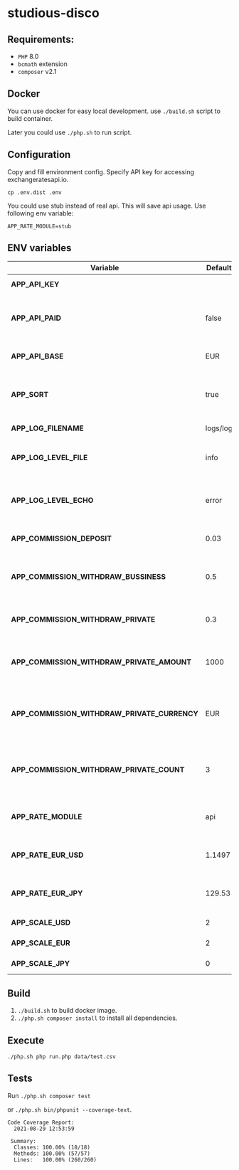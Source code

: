 # studious-disco
## Requirements:
* `PHP` 8.0
* `bcmath` extension
* `composer` v2.1
## Docker 
You can use docker for easy local development.
use `./build.sh` script to build container.

Later you could use `./php.sh` to run script. 
## Configuration
Copy and fill environment config. Specify API key for accessing exchangeratesapi.io.
```
cp .env.dist .env
```
You could use stub instead of real api. This will save api usage. Use following env variable:
```
APP_RATE_MODULE=stub
```
## ENV variables
| Variable                                     | Default  | Description
|----------------------------------------------|----------|-
| **APP_API_KEY**                              |          | Api key. **required**
| **APP_API_PAID**                             | false    | Api plan. Free plan has limits on ssl and base currency
| **APP_API_BASE**                             | EUR      | Base currency for free plan
| **APP_SORT**                                 | true     | Sort input or not. Disabling improves perfomance
| **APP_LOG_FILENAME**                         | logs/log | File for logging
| **APP_LOG_LEVEL_FILE**                       | info     | Default log level for file logging. See [PSR-3](https://www.php-fig.org/psr/psr-3/).
| **APP_LOG_LEVEL_ECHO**                       | error    | Default log level for echo logging. See [PSR-3](https://www.php-fig.org/psr/psr-3/).
| **APP_COMMISSION_DEPOSIT**                   | 0.03     | Deposit commission, %
| **APP_COMMISSION_WITHDRAW_BUSSINESS**        | 0.5      | Withdrawal commission for bussiness clients, %
| **APP_COMMISSION_WITHDRAW_PRIVATE**          | 0.3      | Withdrawal commission for private clients, %
| **APP_COMMISSION_WITHDRAW_PRIVATE_AMOUNT**   | 1000     | Withdrawal for private clients discount amount
| **APP_COMMISSION_WITHDRAW_PRIVATE_CURRENCY** | EUR      | Withdrawal for private clients discount amount currency
| **APP_COMMISSION_WITHDRAW_PRIVATE_COUNT**    | 3        | Withdrawal for private clients discount transactions count
| **APP_RATE_MODULE**                          | api      | Used exchange rate module (api\|stub)
| **APP_RATE_EUR_USD**                         | 1.1497   | EUR->USD exchange rate (For stub only)
| **APP_RATE_EUR_JPY**                         | 129.53   | EUR->JPY exchange rate (for stub only)
| **APP_SCALE_USD**                            | 2        | Scale for USD
| **APP_SCALE_EUR**                            | 2        | Scale for EUR
| **APP_SCALE_JPY**                            | 0        | Scale for JPY


## Build
1. `./build.sh` to build docker image.
2. `./php.sh composer install` to install all dependencies.
## Execute
```
./php.sh php run.php data/test.csv
```
## Tests
Run `./php.sh composer test`

or `./php.sh bin/phpunit --coverage-text`.
```  
Code Coverage Report:       
  2021-08-29 12:53:59       
                          
 Summary:                   
  Classes: 100.00% (18/18)  
  Methods: 100.00% (57/57)  
  Lines:   100.00% (260/260)
```